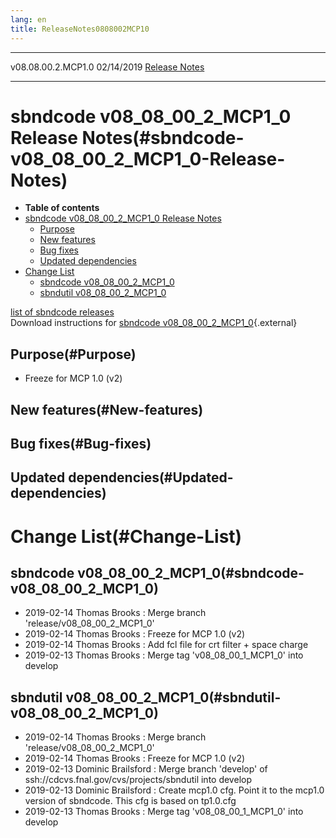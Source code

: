 ```yaml
---
lang: en
title: ReleaseNotes0808002MCP10
---
```


  -------------------- ------------ -- -- ------------------------------------------------------------
  v08.08.00.2.MCP1.0   02/14/2019         [Release Notes](ReleaseNotes0808002MCP10.html)
  -------------------- ------------ -- -- ------------------------------------------------------------



sbndcode v08\_08\_00\_2\_MCP1\_0 Release Notes(#sbndcode-v08_08_00_2_MCP1_0-Release-Notes)
===========================================================================================================

-   **Table of contents**
-   [sbndcode v08\_08\_00\_2\_MCP1\_0 Release
    Notes](#sbndcode-v08_08_00_2_MCP1_0-Release-Notes)
    -   [Purpose](#Purpose)
    -   [New features](#New-features)
    -   [Bug fixes](#Bug-fixes)
    -   [Updated dependencies](#Updated-dependencies)
-   [Change List](#Change-List)
    -   [sbndcode v08\_08\_00\_2\_MCP1\_0](#sbndcode-v08_08_00_2_MCP1_0)
    -   [sbndutil v08\_08\_00\_2\_MCP1\_0](#sbndutil-v08_08_00_2_MCP1_0)

[list of sbndcode
releases](List_of_SBND_code_releases.html)\
Download instructions for [sbndcode
v08\_08\_00\_2\_MCP1\_0](http://scisoft.fnal.gov/scisoft/bundles/sbnd/v08_08_00_2_MCP1_0/sbndcode-v08_08_00_2_MCP1_0.html){.external}



Purpose(#Purpose)
----------------------------------

-   Freeze for MCP 1.0 (v2)



New features(#New-features)
--------------------------------------------



Bug fixes(#Bug-fixes)
--------------------------------------



Updated dependencies(#Updated-dependencies)
------------------------------------------------------------



Change List(#Change-List)
==========================================



sbndcode v08\_08\_00\_2\_MCP1\_0(#sbndcode-v08_08_00_2_MCP1_0)
-------------------------------------------------------------------------------

-   2019-02-14 Thomas Brooks : Merge branch
    \'release/v08\_08\_00\_2\_MCP1\_0\'
-   2019-02-14 Thomas Brooks : Freeze for MCP 1.0 (v2)
-   2019-02-14 Thomas Brooks : Add fcl file for crt filter + space
    charge
-   2019-02-13 Thomas Brooks : Merge tag \'v08\_08\_00\_1\_MCP1\_0\'
    into develop



sbndutil v08\_08\_00\_2\_MCP1\_0(#sbndutil-v08_08_00_2_MCP1_0)
-------------------------------------------------------------------------------

-   2019-02-14 Thomas Brooks : Merge branch
    \'release/v08\_08\_00\_2\_MCP1\_0\'
-   2019-02-14 Thomas Brooks : Freeze for MCP 1.0 (v2)
-   2019-02-13 Dominic Brailsford : Merge branch \'develop\' of
    ssh://cdcvs.fnal.gov/cvs/projects/sbndutil into develop
-   2019-02-13 Dominic Brailsford : Create mcp1.0 cfg. Point it to the
    mcp1.0 version of sbndcode. This cfg is based on tp1.0.cfg
-   2019-02-13 Thomas Brooks : Merge tag \'v08\_08\_00\_1\_MCP1\_0\'
    into develop

